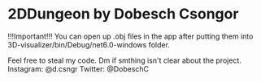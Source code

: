 # 2DDungeon by Dobesch Csongor

!!!Important!!!
You can open up .obj files in the app after putting them into 3D-visualizer/bin/Debug/net6.0-windows folder.

Feel free to steal my code.
Dm if smthing isn't clear about the project.
Instagram: @d.csngr
Twitter: @DobeschC
